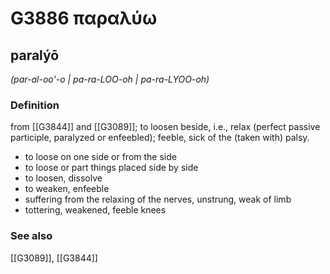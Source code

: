 # G3886 παραλύω

## paralýō

_(par-al-oo'-o | pa-ra-LOO-oh | pa-ra-LYOO-oh)_

### Definition

from [[G3844]] and [[G3089]]; to loosen beside, i.e., relax (perfect passive participle, paralyzed or enfeebled); feeble, sick of the (taken with) palsy.

- to loose on one side or from the side
- to loose or part things placed side by side
- to loosen, dissolve
- to weaken, enfeeble
- suffering from the relaxing of the nerves, unstrung, weak of limb
- tottering, weakened, feeble knees

### See also

[[G3089]], [[G3844]]

